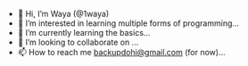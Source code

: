 - 👋 Hi, I’m Waya (@1waya)
- 👀 I’m interested in learning multiple forms of programming...
- 🌱 I’m currently learning the basics...
- 💞️ I’m looking to collaborate on ...
- 📫 How to reach me backupdohi@gmail.com (for now)...

<!---
1waya/1waya is a ✨ special ✨ repository because its `README.md` (this file) appears on your GitHub profile.
You can click the Preview link to take a look at your changes.
--->
